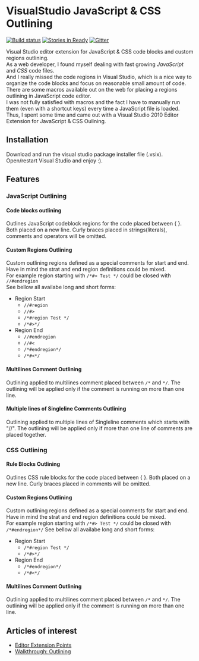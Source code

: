 # VisualStudio JavaScript &amp; CSS Outlining 
[![Build status](https://ci.appveyor.com/api/projects/status/f27l3vdcnf942ns2?svg=true)](https://ci.appveyor.com/project/velyo/vs-outlining)
[![Stories in Ready](https://badge.waffle.io/velyo/vs-outlining.svg?label=ready&title=Ready)](http://waffle.io/velyo/vs-outlining)
[![Gitter](https://badges.gitter.im/velyo/vs-outlining.svg)](https://gitter.im/velyo/vs-outlining?utm_source=badge&utm_medium=badge&utm_campaign=pr-badge)

Visual Studio editor extension for JavaScript & CSS code blocks and custom regions outlining.  
As a web developer, I found myself dealing with fast growing *JavaScript* and *CSS* code files.  
And I really missed the code regions in Visual Studio, which is a nice way to organize the code blocks and focus on reasonable small amount of code.  
There are some macros available out on the web for placing a regions outlining in JavaScript code editor.  
I was not fully satisfied with macros and the fact I have to manually run them (even with a shortcut keys) every time a JavaScript file is loaded.  
Thus, I spent some time and came out with a Visual Studio 2010 Editor Extension for JavaScript & CSS Oulining.

## Installation
Download and run the visual studio package installer file (.vsix).  
Open/restart Visual Studio and enjoy :).

## Features

### JavaScript Outlining
#### Code blocks outlining
Outlines JavaScript codeblock regions for the code placed between { }. Both placed on a new line.
Curly braces placed in strings(literals), comments and operators will be omitted.

#### Custom Regions Outlining
Custom outlining regions defined as a special comments for start and end.  
Have in mind the strat and end region definitions could be mixed.  
For example region starting with `/*#> Test */` could be closed with `//#endregion`  
See bellow all availabe long and short forms:
* Region Start
  * `//#region`
  * `//#>`
  * `/*#region Test */`
  * `/*#>*/`
* Region End
  *  `//#endregion`
  * `//#<`
  * `/*#endregion*/`
  * `/*#<*/`

#### Multilines Comment Outlining
Outlining applied to multilines comment placed between `/*` and `*/`.
The outlining will be applied only if the comment is running on more than one line.

#### Multiple lines of Singleline Comments Outlining
Outlining applied to multiple lines of Singleline comments which starts with "//".
The outlining will be applied only if more than one line of comments are placed together.

### CSS Outlining
#### Rule Blocks Outlining
Outlines CSS rule blocks for the code placed between { }. Both placed on a new line.
Curly braces placed in comments will be omitted.

#### Custom Regions Outlining
Custom outlining regions defined as a special comments for start and end.  
Have in mind the strat and end region definitions could be mixed.  
For example region starting with `/*#> Test */` could be closed with `/*#endregion*/`
See bellow all availabe long and short forms:
* Region Start
  * `/*#region Test */`
  * `/*#>*/`
* Region End
  * `/*#endregion*/`
  * `/*#<*/`

#### Multilines Comment Outlining
Outlining applied to multilines comment placed between `/*` and `*/`.
The outlining will be applied only if the comment is running on more than one line.

## Articles of interest
* [Editor Extension Points](http://msdn.microsoft.com/en-us/library/dd885244(v=VS.100).aspx?appId=Dev10IDEF1&l=EN-US&k=k(MICROSOFT.VISUALSTUDIO.TEXT.TAGGING.IVIEWTAGGERPROVIDER);k(TargetFrameworkMoniker-".NETFRAMEWORK&k=VERSION=V4.0");k(DevLang-CSHARP)&rd=true)
* [Walkthrough: Outlining](http://msdn.microsoft.com/en-us/library/ee197665.aspx)
